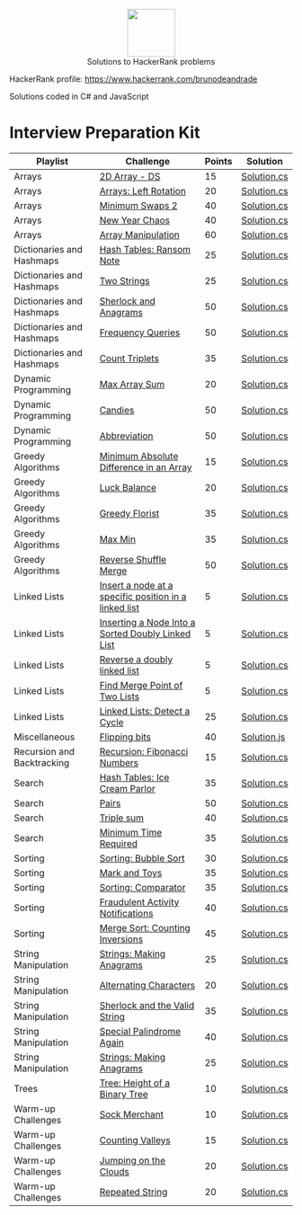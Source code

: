 <p align="center">
    <a href="https://www.hackerrank.com/brunodeandrade" target="_blank">
        <img height="85" src="https://hrcdn.net/hackerrank/assets/brand/hr_logo_new_word-4acac9b8a6a3c53b6ff4ab2a51fdfef4.png" style="max-width:100%;">
    </a>
    <br>Solutions to HackerRank problems
    <p>HackerRank profile: <a href="https://www.hackerrank.com/brunodeandrade" target="_blank">https://www.hackerrank.com/brunodeandrade</a></p>
  </p>
  
  <p>Solutions coded in C# and JavaScript</p>
  
  <h1>Interview Preparation Kit</h1>
  
  | Playlist  | Challenge | Points | Solution |
  | --------- | --------- | ------ | -------- |
  | Arrays | [2D Array - DS](https://www.hackerrank.com/challenges/2d-array/problem?h_l=interview&playlist_slugs%5B%5D=interview-preparation-kit&playlist_slugs%5B%5D=arrays) | 15 | [Solution.cs](Interview%20Preparation%20Kit/Arrays/2D%20Array%20-%20DS/Solution.cs) |
  | Arrays | [Arrays: Left Rotation](https://www.hackerrank.com/challenges/ctci-array-left-rotation/problem?h_l=interview&playlist_slugs%5B%5D=interview-preparation-kit&playlist_slugs%5B%5D=arrays) | 20 | [Solution.cs](Interview%20Preparation%20Kit/Arrays/Arrays%20Left%20Rotation/Solution.cs) |
  | Arrays | [Minimum Swaps 2](https://www.hackerrank.com/challenges/minimum-swaps-2/problem?h_l=interview&playlist_slugs%5B%5D=interview-preparation-kit&playlist_slugs%5B%5D=arrays) | 40 | [Solution.cs](Interview%20Preparation%20Kit/Arrays/Minimum%20Swaps%202/Solution.cs) |
  | Arrays | [New Year Chaos](https://www.hackerrank.com/challenges/new-year-chaos/problem?h_l=interview&playlist_slugs%5B%5D=interview-preparation-kit&playlist_slugs%5B%5D=arrays) | 40 | [Solution.cs](Interview%20Preparation%20Kit/Arrays/New%20Year%20Chaos/Solution.cs) |
  | Arrays | [Array Manipulation](https://www.hackerrank.com/challenges/crush/problem?h_l=interview&playlist_slugs%5B%5D=interview-preparation-kit&playlist_slugs%5B%5D=arrays) | 60 | [Solution.cs](Interview%20Preparation%20Kit/Arrays/Array%20Manipulation/Solution.cs) |
  | Dictionaries and Hashmaps | [Hash Tables: Ransom Note](https://www.hackerrank.com/challenges/ctci-ransom-note/problem?h_l=interview&playlist_slugs%5B%5D=interview-preparation-kit&playlist_slugs%5B%5D=dictionaries-hashmaps) | 25 | [Solution.cs](Interview%20Preparation%20Kit/Dictionaries%20and%20Hashmaps/Hash%20Tables%20Ransom%20Note/Solution.cs) |
  | Dictionaries and Hashmaps | [Two Strings](https://www.hackerrank.com/challenges/two-strings/problem?h_l=interview&playlist_slugs%5B%5D=interview-preparation-kit&playlist_slugs%5B%5D=dictionaries-hashmaps) | 25 | [Solution.cs](Interview%20Preparation%20Kit/Dictionaries%20and%20Hashmaps/Two%20Strings/Solution.cs) |
  | Dictionaries and Hashmaps | [Sherlock and Anagrams](https://www.hackerrank.com/challenges/sherlock-and-anagrams/problem?h_l=interview&playlist_slugs%5B%5D=interview-preparation-kit&playlist_slugs%5B%5D=dictionaries-hashmaps) | 50 | [Solution.cs](Interview%20Preparation%20Kit/Dictionaries%20and%20Hashmaps/Sherlock%20and%20Anagrams/Solution.cs) |
  | Dictionaries and Hashmaps | [Frequency Queries](https://www.hackerrank.com/challenges/frequency-queries/problem?h_l=interview&playlist_slugs%5B%5D=interview-preparation-kit&playlist_slugs%5B%5D=dictionaries-hashmaps) | 50 | [Solution.cs](Interview%20Preparation%20Kit/Dictionaries%20and%20Hashmaps/Frequency%20Queries/Solution.cs)|
  | Dictionaries and Hashmaps | [Count Triplets](https://www.hackerrank.com/challenges/count-triplets-1/problem?h_l=interview&playlist_slugs%5B%5D=interview-preparation-kit&playlist_slugs%5B%5D=dictionaries-hashmaps) | 35 | [Solution.cs](Interview%20Preparation%20Kit/Dictionaries%20and%20Hashmaps/Count%20Triplets/Solution.cs) |
  | Dynamic Programming | [Max Array Sum](https://www.hackerrank.com/challenges/max-array-sum/problem?h_l=interview&playlist_slugs%5B%5D=interview-preparation-kit&playlist_slugs%5B%5D=dynamic-programming) | 20 | [Solution.cs](Interview%20Preparation%20Kit/Dynamic%20Programming/Max%20Array%20Sum/Solution.cs) |
  | Dynamic Programming | [Candies](https://www.hackerrank.com/challenges/candies/problem?h_l=interview&playlist_slugs%5B%5D=interview-preparation-kit&playlist_slugs%5B%5D=dynamic-programming) | 50 | [Solution.cs](Interview%20Preparation%20Kit/Dynamic%20Programming/Candies/Solution.cs) |
  | Dynamic Programming | [Abbreviation](https://www.hackerrank.com/challenges/abbr/problem?h_l=interview&playlist_slugs%5B%5D=interview-preparation-kit&playlist_slugs%5B%5D=dynamic-programming) | 50 | [Solution.cs](Interview%20Preparation%20Kit/Dynamic%20Programming/Abbreviation/Solution.cs) |
  | Greedy Algorithms | [Minimum Absolute Difference in an Array](https://www.hackerrank.com/challenges/minimum-absolute-difference-in-an-array/problem?h_l=interview&playlist_slugs%5B%5D=interview-preparation-kit&playlist_slugs%5B%5D=greedy-algorithms) | 15 | [Solution.cs](Interview%20Preparation%20Kit/Greedy%20Algorithms/Minimum%20Absolute%20Difference%20in%20an%20Array/Solution.cs) |
  | Greedy Algorithms | [Luck Balance](https://www.hackerrank.com/challenges/luck-balance/problem?h_l=interview&playlist_slugs%5B%5D=interview-preparation-kit&playlist_slugs%5B%5D=greedy-algorithms) | 20 | [Solution.cs](Interview%20Preparation%20Kit/Greedy%20Algorithms/Luck%20Balance/Solution.cs) |
  | Greedy Algorithms | [Greedy Florist](https://www.hackerrank.com/challenges/greedy-florist/problem?h_l=interview&playlist_slugs%5B%5D=interview-preparation-kit&playlist_slugs%5B%5D=greedy-algorithms) | 35 | [Solution.cs](Interview%20Preparation%20Kit/Greedy%20Algorithms/Greedy%20Florist/Solution.cs) |
  | Greedy Algorithms | [Max Min](https://www.hackerrank.com/challenges/angry-children/problem?h_l=interview&playlist_slugs%5B%5D=interview-preparation-kit&playlist_slugs%5B%5D=greedy-algorithms) | 35 | [Solution.cs](Interview%20Preparation%20Kit/Greedy%20Algorithms/Max%20Min/Solution.cs) |
  | Greedy Algorithms | [Reverse Shuffle Merge](https://www.hackerrank.com/challenges/reverse-shuffle-merge/problem?h_l=interview&playlist_slugs%5B%5D=interview-preparation-kit&playlist_slugs%5B%5D=greedy-algorithms) | 50 | [Solution.cs](Interview%20Preparation%20Kit/Greedy%20Algorithms/Reverse%20Shuffle%20Merge/Solution.cs) |
  | Linked Lists | [Insert a node at a specific position in a linked list](https://www.hackerrank.com/challenges/insert-a-node-at-a-specific-position-in-a-linked-list/problem?h_l=interview&playlist_slugs%5B%5D=interview-preparation-kit&playlist_slugs%5B%5D=linked-lists) | 5 | [Solution.cs](Interview%20Preparation%20Kit/Linked%20Lists/Insert%20a%20node%20at%20a%20specific%20position%20in%20a%20linked%20list/Solution.cs) |
  | Linked Lists | [Inserting a Node Into a Sorted Doubly Linked List](https://www.hackerrank.com/challenges/insert-a-node-into-a-sorted-doubly-linked-list/problem?h_l=interview&playlist_slugs%5B%5D=interview-preparation-kit&playlist_slugs%5B%5D=linked-lists) | 5 | [Solution.cs](Interview%20Preparation%20Kit/Linked%20Lists/Inserting%20a%20Node%20Into%20a%20Sorted%20Doubly%20Linked%20List/Solution.cs) |
  | Linked Lists | [Reverse a doubly linked list](https://www.hackerrank.com/challenges/reverse-a-doubly-linked-list/problem?h_l=interview&playlist_slugs%5B%5D=interview-preparation-kit&playlist_slugs%5B%5D=linked-lists) | 5 | [Solution.cs](Interview%20Preparation%20Kit/Linked%20Lists/Reverse%20a%20doubly%20linked%20list/Solution.cs) |
  | Linked Lists | [Find Merge Point of Two Lists](https://www.hackerrank.com/challenges/find-the-merge-point-of-two-joined-linked-lists/problem?h_l=interview&playlist_slugs%5B%5D=interview-preparation-kit&playlist_slugs%5B%5D=linked-lists) | 5 | [Solution.cs](Interview%20Preparation%20Kit/Linked%20Lists/Find%20Merge%20Point%20of%20Two%20Lists/Solution.cs) |
  | Linked Lists | [Linked Lists: Detect a Cycle](https://www.hackerrank.com/challenges/ctci-linked-list-cycle/problem?h_l=interview&playlist_slugs%5B%5D=interview-preparation-kit&playlist_slugs%5B%5D=linked-lists) | 25 | [Solution.cs](Interview%20Preparation%20Kit/Linked%20Lists/Linked%20Lists%20Detect%20a%20Cycle/Solution.cs) |
  | Miscellaneous | [Flipping bits](https://www.hackerrank.com/challenges/flipping-bits/problem?h_l=interview&playlist_slugs%5B%5D=interview-preparation-kit&playlist_slugs%5B%5D=miscellaneous) | 40 | [Solution.js](Interview%20Preparation%20Kit/Miscellaneous/Flipping%20bits/Solution.js) |
  | Recursion and Backtracking | [Recursion: Fibonacci Numbers](https://www.hackerrank.com/challenges/ctci-fibonacci-numbers/problem?h_l=interview&playlist_slugs%5B%5D=interview-preparation-kit&playlist_slugs%5B%5D=recursion-backtracking) | 15 | [Solution.cs](Interview%20Preparation%20Kit/Recursion%20and%20Backtracking/Recursion%20Fibonacci%20Numbers/Solution.cs) |
  | Search | [Hash Tables: Ice Cream Parlor](https://www.hackerrank.com/challenges/ctci-ice-cream-parlor/problem?h_l=interview&playlist_slugs%5B%5D=interview-preparation-kit&playlist_slugs%5B%5D=search) | 35 | [Solution.cs](Interview%20Preparation%20Kit/Search/Hash%20Tables%20Ice%20Cream%20Parlor/Solution.cs) |
  | Search | [Pairs](https://www.hackerrank.com/challenges/pairs/problem?h_l=interview&playlist_slugs%5B%5D=interview-preparation-kit&playlist_slugs%5B%5D=search) | 50 | [Solution.cs](Interview%20Preparation%20Kit/Search/Pairs/Solution.cs) |
  | Search | [Triple sum](https://www.hackerrank.com/challenges/triple-sum/problem?h_l=interview&playlist_slugs%5B%5D=interview-preparation-kit&playlist_slugs%5B%5D=search) | 40 | [Solution.cs](Interview%20Preparation%20Kit/Search/Triple%20Sum/Solution.cs) |
  | Search | [Minimum Time Required](https://www.hackerrank.com/challenges/minimum-time-required/submissions?h_l=interview&playlist_slugs%5B%5D=interview-preparation-kit&playlist_slugs%5B%5D=search) | 35 | [Solution.cs](Interview%20Preparation%20Kit/Search/Minimum%20Time%20Required/Solution.cs) |
  | Sorting | [Sorting: Bubble Sort](https://www.hackerrank.com/challenges/ctci-bubble-sort/problem?h_l=interview&playlist_slugs%5B%5D=interview-preparation-kit&playlist_slugs%5B%5D=sorting) | 30 | [Solution.cs](Interview%20Preparation%20Kit/Sorting/Sorting%20Bubble%20Sort/Solution.cs) |
  | Sorting | [Mark and Toys](https://www.hackerrank.com/challenges/mark-and-toys?h_l=interview&playlist_slugs%5B%5D=interview-preparation-kit&playlist_slugs%5B%5D=sorting) | 35 | [Solution.cs](Interview%20Preparation%20Kit/Sorting/Mark%20and%20Toys/Solution.cs) |
  | Sorting | [Sorting: Comparator](https://www.hackerrank.com/challenges/ctci-comparator-sorting?h_l=interview&playlist_slugs%5B%5D=interview-preparation-kit&playlist_slugs%5B%5D=sorting) | 35 | [Solution.cs](Interview%20Preparation%20Kit/Sorting/Sorting%20Comparator/Solution.cs) |
  | Sorting | [Fraudulent Activity Notifications](https://www.hackerrank.com/challenges/fraudulent-activity-notifications?h_l=interview&playlist_slugs%5B%5D=interview-preparation-kit&playlist_slugs%5B%5D=sorting) | 40 | [Solution.cs](Interview%20Preparation%20Kit/Sorting/Fraudulent%20Activity%20Notifications/Solution.cs) |
  | Sorting | [Merge Sort: Counting Inversions](https://www.hackerrank.com/challenges/ctci-merge-sort?h_l=interview&playlist_slugs%5B%5D=interview-preparation-kit&playlist_slugs%5B%5D=sorting) | 45 | [Solution.cs](Interview%20Preparation%20Kit/Sorting/Merge%20Sort%20Counting%20Inversions/Solution.cs) |
  | String Manipulation | [Strings: Making Anagrams](https://www.hackerrank.com/challenges/ctci-making-anagrams/problem?h_l=interview&playlist_slugs%5B%5D=interview-preparation-kit&playlist_slugs%5B%5D=strings) | 25 | [Solution.cs](Interview%20Preparation%20Kit/String%20Manipulation/Strings%20Making%20Anagrams/Solution.cs) |
  | String Manipulation | [Alternating Characters](https://www.hackerrank.com/challenges/alternating-characters/problem?h_l=interview&playlist_slugs%5B%5D=interview-preparation-kit&playlist_slugs%5B%5D=strings) | 20 | [Solution.cs](Interview%20Preparation%20Kit/String%20Manipulation/Alternating%20Characters/Solution.cs) |
  | String Manipulation | [Sherlock and the Valid String](https://www.hackerrank.com/challenges/sherlock-and-valid-string/problem?h_l=interview&playlist_slugs%5B%5D=interview-preparation-kit&playlist_slugs%5B%5D=strings) | 35 | [Solution.cs](Interview%20Preparation%20Kit/String%20Manipulation/Sherlock%20and%20the%20Valid%20String/Solution.cs) |
  | String Manipulation | [Special Palindrome Again](https://www.hackerrank.com/challenges/special-palindrome-again/problem?h_l=interview&playlist_slugs%5B%5D=interview-preparation-kit&playlist_slugs%5B%5D=strings) | 40 | [Solution.cs](Interview%20Preparation%20Kit/String%20Manipulation/Special%20Palindrome%20Again/Solution.cs) |
  | String Manipulation | [Strings: Making Anagrams](https://www.hackerrank.com/challenges/ctci-making-anagrams/problem?h_l=interview&playlist_slugs%5B%5D=interview-preparation-kit&playlist_slugs%5B%5D=strings) | 25 | [Solution.cs](Interview%20Preparation%20Kit/String%20Manipulation/Strings%20Making%20Anagrams/Solution.cs) |
  | Trees | [Tree: Height of a Binary Tree](https://www.hackerrank.com/challenges/tree-height-of-a-binary-tree/problem?h_l=interview&playlist_slugs%5B%5D=interview-preparation-kit&playlist_slugs%5B%5D=trees) | 10 | [Solution.cs](Interview%20Preparation%20Kit/Trees/Tree%20Height%20of%20a%20Binary%20Tree/Solution.cs) |
  | Warm-up Challenges | [Sock Merchant](https://www.hackerrank.com/challenges/sock-merchant/problem?h_l=interview&playlist_slugs%5B%5D=interview-preparation-kit&playlist_slugs%5B%5D=warmup) | 10 | [Solution.cs](Interview%20Preparation%20Kit/Warm-up%20Challenges/Sock%20Merchant/Solution.cs) |
  | Warm-up Challenges | [Counting Valleys](https://www.hackerrank.com/challenges/counting-valleys/problem?h_l=interview&playlist_slugs%5B%5D=interview-preparation-kit&playlist_slugs%5B%5D=warmup) | 15 | [Solution.cs](Interview%20Preparation%20Kit/Warm-up%20Challenges/Counting%20Valleys/Solution.cs) |
  | Warm-up Challenges | [Jumping on the Clouds](https://www.hackerrank.com/challenges/jumping-on-the-clouds/problem?h_l=interview&playlist_slugs%5B%5D=interview-preparation-kit&playlist_slugs%5B%5D=warmup) | 20 | [Solution.cs](Interview%20Preparation%20Kit/Warm-up%20Challenges/Jumping%20on%20the%20Clouds/Solution.cs) |
  | Warm-up Challenges | [Repeated String](https://www.hackerrank.com/challenges/repeated-string/problem?h_l=interview&playlist_slugs%5B%5D=interview-preparation-kit&playlist_slugs%5B%5D=warmup) | 20 | [Solution.cs](Interview%20Preparation%20Kit/Warm-up%20Challenges/Repeated%20String/Solution.cs) |
